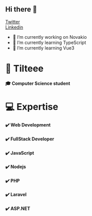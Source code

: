 ## Hi there 👋
<a href="https://twitter.com/Tiltzada"  target="_blank" class="button big">Twitter</a>   
<a href="https://www.linkedin.com/in/carlos-alberto-filho/"  target="_blank" class="button big">Linkedin</a>

- 🔭 I’m currently working on Novakio
- 🌱 I’m currently learning TypeScript
- 🌱 I’m currently learning Vue3

# 🧍 Tilteee
####         🎓 Computer Science student

#  💻 Expertise
#### ✔️ Web Development
#### ✔️ FullStack Developer
#### ✔️ JavaScript
#### ✔️ Nodejs
#### ✔️ PHP
#### ✔️ Laravel
#### ✔️ ASP.NET




